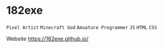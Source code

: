 # 182exe

`Pixel Artist`
`Minecraft God`
`Amuature Programmer`
`JS`
`HTML`
`CSS`

Website
https://182exe.github.io/
